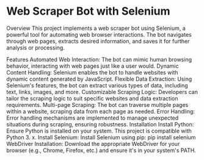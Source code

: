 # Web Scraper Bot with Selenium
Overview
This project implements a web scraper bot using Selenium, a powerful tool for automating web browser interactions. The bot navigates through web pages, extracts desired information, and saves it for further analysis or processing.

Features
Automated Web Interaction: The bot can mimic human browsing behavior, interacting with web pages just like a user would.
Dynamic Content Handling: Selenium enables the bot to handle websites with dynamic content generated by JavaScript.
Flexible Data Extraction: Using Selenium's features, the bot can extract various types of data, including text, links, images, and more.
Customizable Scraping Logic: Developers can tailor the scraping logic to suit specific websites and data extraction requirements.
Multi-page Scraping: The bot can traverse multiple pages within a website, scraping data from each page as needed.
Error Handling: Error handling mechanisms are implemented to manage unexpected situations during scraping, ensuring robustness.
Installation
Install Python: Ensure Python is installed on your system. This project is compatible with Python 3. x.
Install Selenium: Install Selenium using pip:
pip install selenium
WebDriver Installation: Download the appropriate WebDriver for your browser (e.g., Chrome, Firefox, etc.) and ensure it's in your system's PATH.
